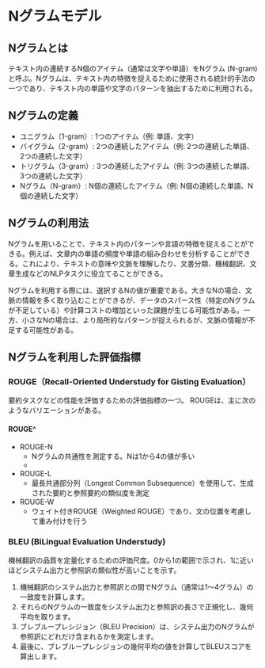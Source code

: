 # Nグラムモデル

## Nグラムとは

テキスト内の連続するN個のアイテム（通常は文字や単語）をNグラム (N-gram) と呼ぶ。Nグラムは、テキスト内の特徴を捉えるために使用される統計的手法の一つであり、テキスト内の単語や文字のパターンを抽出するために利用される。


## Nグラムの定義

- ユニグラム（1-gram）: 1つのアイテム（例: 単語、文字）
- バイグラム（2-gram）: 2つの連続したアイテム（例: 2つの連続した単語、2つの連続した文字）
- トリグラム（3-gram）: 3つの連続したアイテム（例: 3つの連続した単語、3つの連続した文字）
- Nグラム（N-gram）: N個の連続したアイテム（例: N個の連続した単語、N個の連続した文字）

## Nグラムの利用法

Nグラムを用いることで、テキスト内のパターンや言語の特徴を捉えることができる。例えば、文章内の単語の頻度や単語の組み合わせを分析することができる。これにより、テキストの意味や文脈を理解したり、文書分類、機械翻訳、文章生成などのNLPタスクに役立てることができる。

Nグラムを利用する際には、選択するNの値が重要である。大きなNの場合、文脈の情報を多く取り込むことができるが、データのスパース性（特定のNグラムが不足している）や計算コストの増加といった課題が生じる可能性がある。一方、小さなNの場合は、より局所的なパターンが捉えられるが、文脈の情報が不足する可能性がある。

## Nグラムを利用した評価指標

### ROUGE（Recall-Oriented Understudy for Gisting Evaluation）

要約タスクなどの性能を評価するための評価指標の一つ。
ROUGEは、主に次のようなバリエーションがある。

#### ROUGE^

- ROUGE-N
  - Nグラムの共通性を測定する。Nは1から4の値が多い
  - 
- ROUGE-L
  - 最長共通部分列（Longest Common Subsequence）を使用して、生成された要約と参照要約の類似度を測定
- ROUGE-W
  - ウェイト付きROUGE（Weighted ROUGE）であり、文の位置を考慮して重み付けを行う


### BLEU (BiLingual Evaluation Understudy)

機械翻訳の品質を定量化するための評価尺度。0から1の範囲で示され、1に近いほどシステム出力と参照訳の類似性が高いことを示す。

1. 機械翻訳のシステム出力と参照訳との間でNグラム（通常は1〜4グラム）の一致度を計算します。
2. それらのNグラムの一致度をシステム出力と参照訳の長さで正規化し、幾何平均を取ります。
3. ブレブループレシジョン（BLEU Precision）は、システム出力のNグラムが参照訳にどれだけ含まれるかを測定します。
4. 最後に、ブレブループレシジョンの幾何平均の値を計算してBLEUスコアを算出します。
